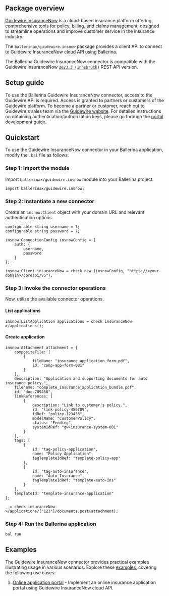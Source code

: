 ## Package overview

[Guidewire InsuranceNow](https://www.guidewire.com/products/insurancenow) is a cloud-based insurance platform offering comprehensive tools for policy, billing, and claims management, designed to streamline operations and improve customer service in the insurance industry.

The `ballerinax/guidewire.insnow` package provides a client API to connect to Guidewire InsuranceNow cloud API using Ballerina.

The Ballerina Guidewire InsuranceNow connector is compatible with the Guidewire InsuranceNow [`2023.3 (Innsbruck)`](https://docs.guidewire.com/cloud/in/20233/apiref/) REST API version.

## Setup guide

To use the Ballerina Guidewire InsuranceNow connector, access to the Guidewire API is required. Access is granted to partners or customers of the Guidewire platform. To become a partner or customer, reach out to Guidewire's sales team via the [Guidewire website](https://www.guidewire.com/contact-us/). For detailed instructions on obtaining authentication/authorization keys, please go through the [portal development guide](https://docs.guidewire.com/cloud/in/20233/portaldev/PortalDevelopment/topics/c_overview_portal_development.html).

## Quickstart

To use the Guidewire InsuranceNow connector in your Ballerina application, modify the `.bal` file as follows:

### Step 1: Import the module

Import `ballerinax/guidewire.insnow` module into your Ballerina project.

```ballerina
import ballerinax/guidewire.insnow;
```

### Step 2: Instantiate a new connector

Create an `insnow:Client` object with your domain URL and relevant authentication options.

```ballerina
configurable string username = ?;
configurable string password = ?;

insnow:ConnectionConfig insnowConfig = {
    auth: {
        username,
        password
    }
};

insnow:Client insuranceNow = check new (insnowConfig, "https://<your-domain>/coreapi/v5");
```

### Step 3: Invoke the connector operations

Now, utilize the available connector operations.

#### List applications

```ballerina
insnow:ListApplication applications = check insuranceNow->/applications();
```

#### Create application

```ballerina
insnow:Attachment attachment = {
    compositeFile: [
        {
            fileName: "insurance_application_form.pdf",
            id: "comp-app-form-001"
        }
    ],
    description: "Application and supporting documents for auto insurance policy.",
    filename: "complete_insurance_application_bundle.pdf",
    id: "doc-789456",
    linkReferences: [
        {
            description: "Link to customer's policy.",
            id: "link-policy-456789",
            idRef: "policy-123456",
            modelName: "CustomerPolicy",
            status: "Pending",
            systemIdRef: "gw-insurance-system-001"
        }
    ],
    tags: [
        {
            id: "tag-policy-application",
            name: "Policy Application",
            tagTemplateIdRef: "template-policy-app"
        },
        {
            id: "tag-auto-insurance",
            name: "Auto Insurance",
            tagTemplateIdRef: "template-auto-ins"
        }
    ],
    templateId: "template-insurance-application"
};

_ = check insuranceNow->/applications/["123"]/documents.post(attachment);
```

### Step 4: Run the Ballerina application

```Shell
bal run
```

## Examples

The Guidewire InsuranceNow connector provides practical examples illustrating usage in various scenarios. Explore these [examples](https://github.com/ballerina-platform/module-ballerinax-guidewire.insnow/tree/master/examples/), covering the following use cases:

1. [Online application portal](https://github.com/ballerina-platform/module-ballerinax-guidewire.insnow/tree/main/examples/online-application-portal) - Implement an online insurance application portal using Guidewire InsuranceNow cloud API.

